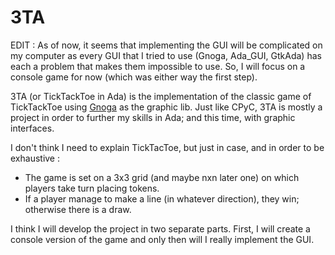 # 3TA

EDIT : As of now, it seems that implementing the GUI will be complicated on my computer as every GUI that I tried to use (Gnoga, Ada_GUI, GtkAda) has each a problem that makes them impossible to use. So, I will focus on a console game for now (which was either way the first step).

3TA (or TickTackToe in Ada) is the implementation of the classic game of TickTackToe using [Gnoga](https://github.com/alire-project/gnoga/tree/master) as the graphic lib. Just like CPyC, 3TA is mostly a project in order to further my skills in Ada; and this time, with graphic interfaces.

I don't think I need to explain TickTacToe, but just in case, and in order to be exhaustive :
- The game is set on a 3x3 grid (and maybe nxn later one) on which players take turn placing tokens.
- If a player manage to make a line (in whatever direction), they win; otherwise there is a draw.

I think I will develop the project in two separate parts. First, I will create a console version of the game and only then will I really implement the GUI.
